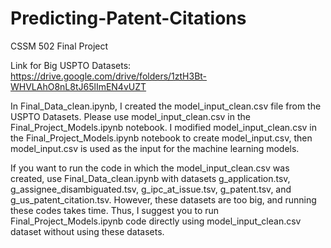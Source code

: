 # Predicting-Patent-Citations
CSSM 502 Final Project

Link for Big USPTO Datasets: https://drive.google.com/drive/folders/1ztH3Bt-WHVLAhO8nL8tJ65lImEN4vUZT

In Final_Data_clean.ipynb, I created the model_input_clean.csv file from the USPTO Datasets. Please use model_input_clean.csv in the Final_Project_Models.ipynb notebook. I modified model_input_clean.csv in the Final_Project_Models.ipynb notebook to create model_input.csv, then model_input.csv is used as the input for the machine learning models. 

If you want to run the code in which the model_input_clean.csv was created, use Final_Data_clean.ipynb with datasets g_application.tsv, g_assignee_disambiguated.tsv, g_ipc_at_issue.tsv, g_patent.tsv, and g_us_patent_citation.tsv. However, these datasets are too big, and running these codes takes time. Thus, I suggest you to run Final_Project_Models.ipynb code directly using model_input_clean.csv dataset without using these datasets.

